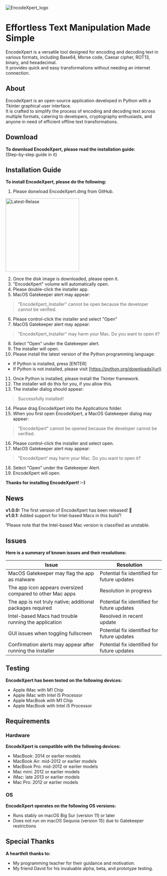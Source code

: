 ![EncodeXpert_logo](https://github.com/user-attachments/assets/4c45b31d-4e5e-4739-bdb9-272d96c582f6)

# Effortless Text Manipulation Made Simple
EncodeXpert is a versatile tool designed for encoding and decoding text in various formats, including Base64, Morse code, Caesar cipher, ROT13, binary, and hexadecimal.  
It provides quick and easy transformations without needing an internet connection.

## About
EncodeXpert is an open-source application developed in Python with a Tkinter graphical user interface.  
It is crafted to simplify the process of encoding and decoding text across multiple formats, catering to developers, cryptography enthusiasts, and anyone in need of efficient offline text transformations.

## Download
**To download EncodeXpert, please read the installation guide:**  
(Step-by-step guide in it)

## Installation Guide
**To install EncodeXpert, please do the following:**
1. Please donwload EncodeXpert.dmg from GitHub.

<img width="237" alt="Latest-Relase" src="https://github.com/user-attachments/assets/3ce15910-55a7-4241-8326-e800be20305e">

2. Once the disk image is downloaded, please open it.
3. "EncodeXpert" volume will automatically open.
4. Please double-click the installer app.
5. MacOS Gatekeeper alert may appear:

>"EncodeXpert_Installer" cannot be open because the developer cannot be verified.

6. Please control-click the installer and select "Open"
7. MacOS Gatekeeper alert may appear:

>"EncodeXpert_Installer" may harm your Mac. Do you want to open it?

8. Select "Open" under the Gatekeeper alert.
9. The installer will open.
10. Please install the latest version of the Python programming language:

- If Python is installed, press [ENTER]
- If Python is not installed, please visit [https://python.org/downloads](url)

11. Once Python is installed, please install the Tkinter framework.
12. The installer will do this for you, if you allow this.
13. The installer dialog should appear:

>Successfully installed!

14. Please drag EncodeXpert into the Applications folder.
15. When you first open EncodeXpert, a MacOS Gatekeeper dialog may appear:

>"EncodeXpert" cannot be opened because the developer cannot be verified.

16. Please control-click the installer and select open.
17. MacOS Gatekeeper alert may appear:

>"EncodeXpert' may harm your Mac. Do you want to open it?

18. Select "Open" under the Gatekeeper Alert.
19. EncodeXpert will open.

**Thanks for installing EncodeXpert! :-)**

## News
**v1.0.0:** The first version of EncodeXpert has been released! 🎉  
**v1.0.1:** Added support for Intel-based Macs in this build¹!  

¹Please note that the Intel-based Mac version is classified as unstable.  

## Issues

**Here is a summary of known issues and their resolutions:**

| Issue                                                      |	Resolution                                  |
| ---------------------------------------------------------- | -------------------------------------------- |
| MacOS Gatekeeper may flag the app as malware               |	Potential fix identified for future updates |
| The app icon appears oversized compared to other Mac apps  |	Resolution in progress                      |
| The app is not truly native; additional packages required  |	Potential fix identified for future updates |
| Intel-based Macs had trouble running the application       |	Resolved in recent update                   |
| GUI issues when toggling fullscreen                        |	Potential fix identified for future updates |
| Confirmation alerts may appear after running the installer | Potential fix identified for future updates  |

## Testing
**EncodeXpert has been tested on the following devices:**

- Apple iMac with M1 Chip
- Apple iMac with Intel i5 Processor
- Apple MacBook with M1 Chip
- Apple MacBook with Intel i5 Processor

## Requirements
### Hardware
**EncodeXpert is compatible with the following devices:**  
- MacBook: 2014 or earlier models
- MacBook Air: mid-2012 or earlier models
- MacBook Pro: mid-2012 or earlier models
- Mac mini: 2012 or earlier models
- iMac: late 2013 or earlier models
- Mac Pro: 2012 or earlier models  

### OS
**EncodeXpert operates on the following OS versions:**
- Runs stably on macOS Big Sur (version 11) or later
- Does not run on macOS Sequoia (version 15) due to Gatekeeper restrictions

## Special Thanks
**A heartfelt thanks to:**  
- My programming teacher for their guidance and motivation.
- My friend David for his invaluable alpha, beta, and prototype testing.
